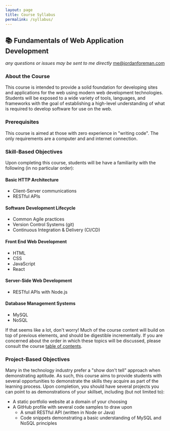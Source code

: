 ```yaml
---
layout: page
title: Course Syllabus
permalink: /syllabus/
---
```


## :books: Fundamentals of Web Application Development

_any questions or issues may be sent to me directly_ [me@jordanforeman.com](mailto:me@jordanforeman.com)

### About the Course

This course is intended to provide a solid foundation for developing sites and applications for the web using modern web development technologies. Students will be exposed to a wide variety of tools, languages, and frameworks with the goal of establishing a high-level understanding of what is required to develop software for use on the web.

### Prerequisites

This course is aimed at those with zero experience in "writing code". The only requirements are a computer and and internet connection.

### Skill-Based Objectives

Upon completing this course, students will be have a familiarity with the following (in no particular order):

#### Basic HTTP Architecture

* Client-Server communications
* RESTful APIs

#### Software Development Lifecycle

* Common Agile practices
* Version Control Systems (git)
* Continuous Integration & Delivery (CI/CD)

#### Front End Web Development

* HTML
* CSS
* JavaScript
* React

#### Server-Side Web Development

* RESTful APIs with Node.js

#### Database Management Systems

* MySQL
* NoSQL

If that seems like a lot, don't worry! Much of the course content will build on top of previous elements, and should be digestible incrementally. If you are concerned about the order in which these topics will be discussed, please consult the course [table of contents](/contents).

### Project-Based Objectives

Many in the technology industry prefer a "show don't tell" approach when demonstrating aptitude. As such, this course aims to provide students with several opportunities to demonstrate the skills they acquire as part of the learning process. Upon completion, you should have several projects you can point to as demonstrations of your skillset, including (but not limited to):

* A static portfolio website at a domain of your choosing
* A GitHub profile with several code samples to draw upon
    * A small RESTful API (written in Node or Java)
    * Code snippets demonstrating a basic understanding of MySQL and NoSQL principles

